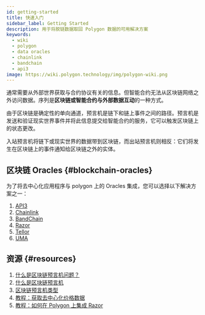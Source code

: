 ```yaml
---
id: getting-started
title: 快速入门
sidebar_label: Getting Started
description: 用于将脱链数据取回 Polygon 数据的可用解决方案
keywords:
  - wiki
  - polygon
  - data oracles
  - chainlink
  - bandchain
  - api3
image: https://wiki.polygon.technology/img/polygon-wiki.png
---
```


通常需要从外部世界获取与合约协议有关的信息。但智能合约无法从区块链网络之外访问数据。序列是**区块链或智能合约与外部数据互动**的一种方式。

由于区块链是确定性的单向通道，预言机是链下和链上事件之间的路径。预言机是发送和验证现实世界事件并将此信息提交给智能合约的服务，它可以触发区块链上的状态更改。

入站预言机将链下或现实世界的数据带到区块链，而出站预言机则相反：它们将发生在区块链上的事件通知给区块链之外的实体。

## 区块链 Oracles {#blockchain-oracles}

为了将去中心化应用程序与 polygon 上的 Oracles 集成，您可以选择以下解决方案之一：

 1. [API3](api3.md)
 2. [Chainlink](chainlink.md)
 3. [BandChain](bandchain.md)
 4. [Razor](razor.md)
 5. [Tellor](tellor.md)
 6. [UMA](optimisticoracle.md)

## 资源 {#resources}

1. [什么是区块链预言机问题？](https://blog.chain.link/what-is-the-blockchain-oracle-problem/)
1. [什么是区块链预言机](https://cryptobriefing.com/what-is-blockchain-oracle/)
2. [区块链预言机类型](https://blockchainhub.net/blockchain-oracles/)
3. [教程：获取去中心化价格数据](https://docs.chain.link/docs/get-the-latest-price)
4. [教程：如何在 Polygon 上集成 Razor](https://docs.razor.network/tutorial/matic/)
